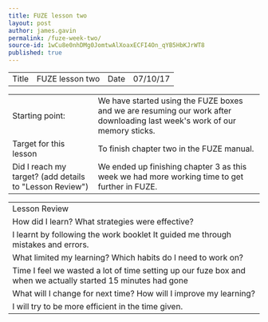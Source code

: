 ```yaml
---
title: FUZE lesson two
layout: post
author: james.gavin
permalink: /fuze-week-two/
source-id: 1wCu8e0nhDMg0JomtwAlXoaxECFI4On_qYB5HbKJrWT8
published: true
---
```

<table>
  <tr>
    <td>Title</td>
    <td>FUZE lesson two</td>
    <td>Date</td>
    <td>07/10/17</td>
  </tr>
</table>


<table>
  <tr>
    <td>Starting point:</td>
    <td>We have started using the FUZE boxes and we are resuming our work after downloading last week's work of our memory sticks.</td>
  </tr>
  <tr>
    <td>Target for this lesson</td>
    <td>To finish chapter two in the FUZE manual.</td>
  </tr>
  <tr>
    <td>Did I reach my target? 
(add details to "Lesson Review")</td>
    <td> We ended up finishing chapter 3 as this week we had more working time to get further in FUZE.</td>
  </tr>
</table>


<table>
  <tr>
    <td>Lesson Review</td>
  </tr>
  <tr>
    <td>How did I learn? What strategies were effective? </td>
  </tr>
  <tr>
    <td>I learnt by following the work booklet It guided me through mistakes and errors. </td>
  </tr>
  <tr>
    <td>What limited my learning? Which habits do I need to work on? </td>
  </tr>
  <tr>
    <td>Time I feel we wasted a lot of time setting up our fuze box and when we actually started 15 minutes had gone</td>
  </tr>
  <tr>
    <td>What will I change for next time? How will I improve my learning?</td>
  </tr>
  <tr>
    <td>I will try to be more efficient in the time given.</td>
  </tr>
</table>


